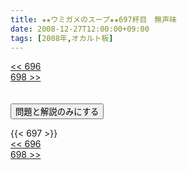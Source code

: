 ```yaml
---
title: ★★ウミガメのスープ★★697杯目　無声味
date: 2008-12-27T12:00:00+09:00
tags: [2008年,オカルト板]
---
```

<div class="th_left"><a href="../696"><< 696</a></div>
<div class="th_right"><a href="../698">698 >></a></div>
<br><br>
<script src="../../js/cupsoup.js"></script>
<form>
<input type="button" value="問題と解説のみにする" onClick="toggleCupsoup()">
</form>
{{< 697 >}}
<div class="th_left"><a href="../696"><< 696</a></div>
<div class="th_right"><a href="../698">698 >></a></div>